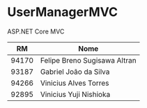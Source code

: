 # UserManagerMVC
ASP.NET Core MVC


| RM | Nome |
|--|--|
| 94170 | Felipe Breno Sugisawa Altran|
| 93187 | Gabriel João da Silva|
| 94266 | Vinicius Alves Torres|
| 92895 | Vinicius Yuji Nishioka|
